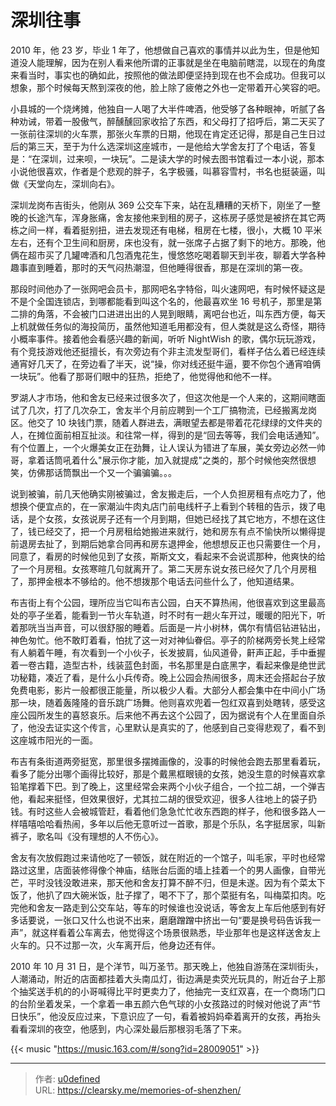 # 深圳往事


2010 年，他 23 岁，毕业 1 年了，他想做自己喜欢的事情并以此为生，但是他知道没人能理解，因为在别人看来他所谓的正事就是坐在电脑前瞎混，以现在的角度来看当时，事实也的确如此，按照他的做法即便坚持到现在也不会成功。但我可以想象，那个时候每天熬到深夜的他，脸上除了疲倦之外也一定带着开心笑容的吧。

小县城的一个烧烤摊，他独自一人喝了大半件啤酒，他受够了各种眼神，听腻了各种劝诫，带着一股傲气，醉醺醺回家收拾了东西，和父母打了招呼后，第二天买了一张前往深圳的火车票，那张火车票的日期，他现在肯定还记得，那是自己生日过后的第三天，至于为什么选深圳这座城市，一是他给大学舍友打了个电话，答复是：“在深圳，过来呗，一块玩”。二是读大学的时候去图书馆看过一本小说，那本小说他很喜欢，作者是个悲观的胖子，名字极骚，叫慕容雪村，书名也挺装逼，叫做《天堂向左，深圳向右》。

深圳龙岗布吉街头，他刚从 369 公交车下来，站在乱糟糟的天桥下，刚坐了一整晚的长途汽车，浑身胀痛，舍友接他来到租的房子，这栋房子感觉是被挤在其它两栋之间一样，看着挺别扭，进去发现还有电梯，租房在七楼，很小，大概 10 平米左右，还有个卫生间和厨房，床也没有，就一张席子占据了剩下的地方。那晚，他俩在超市买了几罐啤酒和几包酒鬼花生，慢悠悠吃喝着聊天到半夜，聊着大学各种趣事直到睡着，那时的天气闷热潮湿，但他睡得很香，那是在深圳的第一夜。

那段时间他办了一张网吧会员卡，那网吧名字特俗，叫火速网吧，有时候怀疑这是不是个全国连锁店，到哪都能看到叫这个名的，他最喜欢坐 16 号机子，那里是第二排的角落，不会被门口进进出出的人晃到眼睛，离吧台也近，叫东西方便，每天上机就做任务似的海投简历，虽然他知道毛用都没有，但人类就是这么奇怪，期待小概率事件。接着他会看感兴趣的新闻，听听 NightWish 的歌，偶尔玩玩游戏，有个竞技游戏他还挺擅长，有次旁边有个非主流发型哥们，看样子估么着已经连续通宵好几天了，在旁边看了半天，说“操，你对线还挺牛逼，要不你包个通宵咱俩一块玩”。他看了那哥们眼中的狂热，拒绝了，他觉得他和他不一样。

罗湖人才市场，他和舍友已经来过很多次了，但这次他是一个人来的，这期间瞎面试了几次，打了几次杂工，舍友半个月前应聘到一个工厂搞物流，已经搬离龙岗区。他交了 10 块钱门票，随着人群进去，满眼望去都是带着花花绿绿的文件夹的人，在摊位面前相互扯淡。和往常一样，得到的是“回去等等，我们会电话通知”。有个位置上，一个火爆美女正在劲舞，让人误认为错进了车展，美女旁边必然一帅哥，拿着话筒吼着什么"展示你才能，加入就提成"之类的，那个时候他突然很想笑，仿佛那话筒飘出一个又一个骗骗骗。。。

说到被骗，前几天他确实刚被骗过，舍友搬走后，一个人负担房租有点吃力了，他想换个便宜点的，在一家潮汕牛肉丸店门前电线杆子上看到个转租的告示，拨了电话，是个女孩，女孩说房子还有一个月到期，但她已经找了其它地方，不想在这住了，钱已经交了，把一个月房租给她搬进来就行，她和房东有点不愉快所以懒得提前退房去扯了，到期后她拿合同再和房东退押金，他想想反正也只需要住一个月，同意了，看房的时候他见到了女孩，斯斯文文，看起来不会说谎那种，他爽快的给了一个月房租。女孩寒暄几句就离开了。第二天房东说女孩已经欠了几个月房租了，那押金根本不够给的。他不想拨那个电话去问些什么了，他知道结果。

布吉街上有个公园，理所应当它叫布吉公园，白天不算热闹，他很喜欢到这里最高处的亭子坐着，能看到一节火车轨道，时不时有一趟火车开过，暖暖的阳光下，听着那咣当当声音，可以很舒服的睡着。后面是一片小树林，偶尔有情侣钻进钻出，神色匆忙。他不敢盯着看，怕扰了这一对对神仙眷侣。亭子的阶梯两旁长凳上经常有人躺着午睡，有次看到一个小伙子，长发披肩，仙风道骨，鼾声正起，手中垂握着一卷古籍，造型古朴，线装蓝色封面，书名那里是白底黑字，看起来像是绝世武功秘籍，凑近了看，是什么小兵传奇。晚上公园会热闹很多，周末还会搭起台子放免费电影，影片一般都很正能量，所以极少人看。大部分人都会集中在中间小广场那一块，随着轰隆隆的音乐跳广场舞。他则喜欢兜着一包红双喜到处瞎转，感受这座公园所发生的喜怒哀乐。后来他不再去这个公园了，因为据说有个人在里面自杀了，他没去证实这个传言，心里默认是真实的了，他感到自己变得悲观了，看不到这座城市阳光的一面。

布吉有条街道两旁挺宽，那里很多摆摊画像的，没事的时候他会跑去那里看着玩，看多了能分出哪个画得比较好，那是个戴黑框眼镜的女孩，她没生意的时候喜欢拿铅笔撑着下巴。到了晚上，这里经常会来两个小伙子组合，一个拉二胡，一个弹吉他，看起来挺怪，但效果很好，尤其拉二胡的很受欢迎，很多人往地上的袋子扔钱。有时这些人会被城管赶，看着他们急急忙忙收东西跑的样子，他和很多路人一样嘻嘻哈哈看热闹，多年以后他无意听过一首歌，那是个乐队，名字挺居家，叫新裤子，歌名叫《没有理想的人不伤心》。

舍友有次放假跑过来请他吃了一顿饭，就在附近的一个馆子，叫毛家，平时也经常路过这里，店面装修得像个神庙，结账台后面的墙上挂着一个的男人画像，自带光芒，平时没钱没敢进来，那天他和舍友打算不醉不归，但是未遂。因为有个菜太下饭了，他扒了四大碗米饭，肚子撑了，喝不下了，那个菜挺有名，叫梅菜扣肉。吃完他和舍友一路走到公交车站，等车的时候谁也没说话，等舍友上车后他感到有好多话要说，一张口又什么也说不出来，磨磨蹭蹭中挤出一句“要是换号码告诉我一声”，就这样看着公车离去，他觉得这个场景很熟悉，毕业那年也是这样送舍友上火车的。只不过那一次，火车离开后，他身边还有伴。

2010 年 10 月 31 日，是个洋节，叫万圣节。那天晚上，他独自游荡在深圳街头，人潮涌动，附近的店面都挂着大头南瓜灯，街边满是卖荧光玩具的，附近台子上那个抽奖送手机的的小哥喊得比平时更卖力了，他抽完一支红双喜，在一个商场门口的台阶坐着发呆，一个拿着一串五颜六色气球的小女孩路过的时候对他说了声“节日快乐”，他没反应过来，下意识应了一句，看着被妈妈牵着离开的女孩，再抬头看看深圳的夜空，他感到，内心深处最后那根羽毛落了下来。

{{< music "https://music.163.com/#/song?id=28009051" >}}


---

> 作者: [u0defined](http://clearsky.me/)  
> URL: https://clearsky.me/memories-of-shenzhen/  

